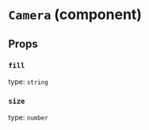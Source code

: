 `Camera` (component)
====================



Props
-----

### `fill`

type: `string`


### `size`

type: `number`

